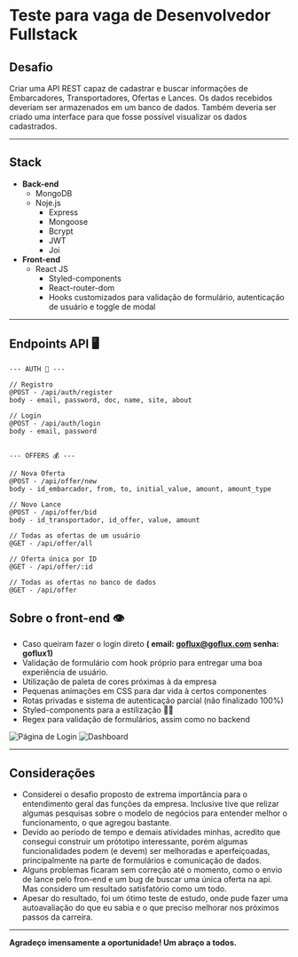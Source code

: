 # Teste para vaga de Desenvolvedor Fullstack

## Desafio

Criar uma API REST capaz de cadastrar e buscar informações de Embarcadores, Transportadores, Ofertas e Lances.
Os dados recebidos deveriam ser armazenados em um banco de dados. Também deveria ser criado uma interface para que fosse possível visualizar os dados cadastrados.

---

## Stack

-   **Back-end**
    -   MongoDB
    -   Noje.js
        -   Express
        -   Mongoose
        -   Bcrypt
        -   JWT
        -   Joi
-   **Front-end**
    -   React JS
        -   Styled-components
        -   React-router-dom
        -   Hooks customizados para validação de formulário, autenticação de usuário e toggle de modal

---

## Endpoints API 🖥️

    --- AUTH 🔐 ---

    // Registro
    @POST - /api/auth/register
    body - email, password, doc, name, site, about

    // Login
    @POST - /api/auth/login
    body - email, password


    --- OFFERS 💰 ---

    // Nova Oferta
    @POST - /api/offer/new
    body - id_embarcador, from, to, initial_value, amount, amount_type

    // Novo Lance
    @POST - /api/offer/bid
    body - id_transportador, id_offer, value, amount

    // Todas as ofertas de um usuário
    @GET - /api/offer/all

    // Oferta única por ID
    @GET - /api/offer/:id

    // Todas as ofertas no banco de dados
    @GET - /api/offer

## Sobre o front-end 👁️

-   Caso queiram fazer o login direto **( email: goflux@goflux.com senha: goflux1)**
-   Validação de formulário com hook próprio para entregar uma boa experiência de usuário.
-   Utilização de paleta de cores próximas à da empresa
-   Pequenas animações em CSS para dar vida à certos componentes
-   Rotas privadas e sistema de autenticação parcial (não finalizado 100%)
-   Styled-components para a estilização 💅🏾
-   Regex para validação de formulários, assim como no backend

![Página de Login](https://i.ibb.co/ykmvgFT/localhost-3000-2.png) ![Dashboard](https://i.ibb.co/XXT5pDv/localhost-3000-3.png)

---

## Considerações

-   Considerei o desafio proposto de extrema importância para o entendimento geral das funções da empresa. Inclusive tive que relizar algumas pesquisas sobre o modelo de negócios para entender melhor o funcionamento, o que agregou bastante.
-   Devido ao período de tempo e demais atividades minhas, acredito que consegui construir um prótotipo interessante, porém algumas funcionalidades podem (e devem) ser melhoradas e aperfeiçoadas, principalmente na parte de formulários e comunicação de dados.
-   Alguns problemas ficaram sem correção até o momento, como o envio de lance pelo fron-end e um bug de buscar uma única oferta na api. Mas considero um resultado satisfatório como um todo.
-   Apesar do resultado, foi um ótimo teste de estudo, onde pude fazer uma autoavaliação do que eu sabia e o que preciso melhorar nos próximos passos da carreira.

---

**Agradeço imensamente a oportunidade! Um abraço a todos.**
